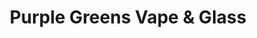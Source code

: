 ---
title: "Purple Greens Vape & Glass"
url: /centennial/purple-greens-vape-and-glass/
shop: tobacco
---